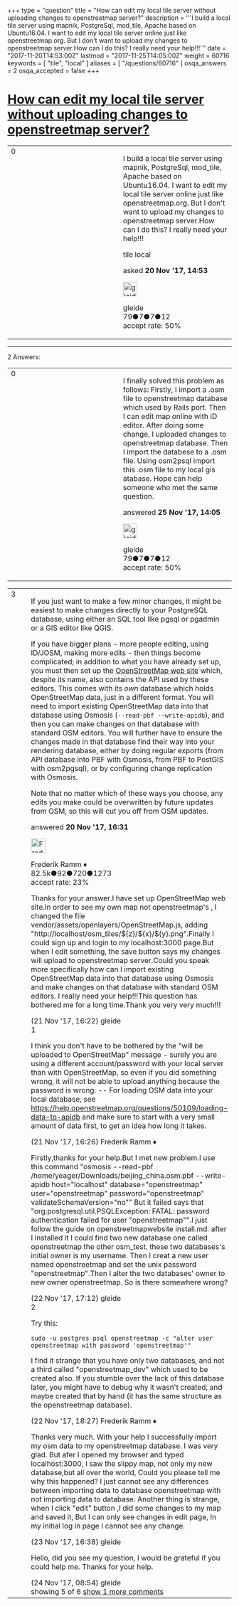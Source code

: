 +++
type = "question"
title = "How can edit my local tile server without uploading changes to openstreetmap server?"
description = '''I build a local tile server using mapnik, PostgreSql, mod_tile, Apache based on Ubuntu16.04. I want to edit my local tile server online just like openstreetmap.org. But I don&#x27;t want to upload my changes to openstreetmap server.How can I do this? I really need your help!!!'''
date = "2017-11-20T14:53:00Z"
lastmod = "2017-11-25T14:05:00Z"
weight = 60716
keywords = [ "tile", "local" ]
aliases = [ "/questions/60716" ]
osqa_answers = 2
osqa_accepted = false
+++

<div class="headNormal">

# [How can edit my local tile server without uploading changes to openstreetmap server?](/questions/60716/how-can-edit-my-local-tile-server-without-uploading-changes-to-openstreetmap-server)

</div>

<div id="main-body">

<div id="askform">

<table id="question-table" style="width:100%;">
<colgroup>
<col style="width: 50%" />
<col style="width: 50%" />
</colgroup>
<tbody>
<tr>
<td style="width: 30px; vertical-align: top"><div class="vote-buttons">
<span id="post-60716-upvote" class="ajax-command post-vote up" rel="nofollow" title="I like this post (click again to cancel)"> </span>
<div id="post-60716-score" class="post-score" title="current number of votes">
0
</div>
<span id="post-60716-downvote" class="ajax-command post-vote down" rel="nofollow" title="I dont like this post (click again to cancel)"> </span> <span id="favorite-mark" class="ajax-command favorite-mark" rel="nofollow" title="mark/unmark this question as favorite (click again to cancel)"> </span>
<div id="favorite-count" class="favorite-count">
&#10;</div>
</div></td>
<td><div id="item-right">
<div class="question-body">
<p>I build a local tile server using mapnik, PostgreSql, mod_tile, Apache based on Ubuntu16.04. I want to edit my local tile server online just like openstreetmap.org. But I don't want to upload my changes to openstreetmap server.How can I do this? I really need your help!!!</p>
</div>
<div id="question-tags" class="tags-container tags">
<span class="post-tag tag-link-tile" rel="tag" title="see questions tagged &#39;tile&#39;">tile</span> <span class="post-tag tag-link-local" rel="tag" title="see questions tagged &#39;local&#39;">local</span>
</div>
<div id="question-controls" class="post-controls">
&#10;</div>
<div class="post-update-info-container">
<div class="post-update-info post-update-info-user">
<p>asked <strong>20 Nov '17, 14:53</strong></p>
<img src="https://secure.gravatar.com/avatar/66e4305afae2faf808a2b600525c4cc9?s=32&amp;d=identicon&amp;r=g" class="gravatar" width="32" height="32" alt="gleide&#39;s gravatar image" />
<p><span>gleide</span><br />
<span class="score" title="79 reputation points">79</span><span title="7 badges"><span class="badge1">●</span><span class="badgecount">7</span></span><span title="7 badges"><span class="silver">●</span><span class="badgecount">7</span></span><span title="12 badges"><span class="bronze">●</span><span class="badgecount">12</span></span><br />
<span class="accept_rate" title="Rate of the user&#39;s accepted answers">accept rate:</span> <span title="gleide has one accepted answer">50%</span></p>
</div>
</div>
<div id="comments-container-60716" class="comments-container">
&#10;</div>
<div id="comment-tools-60716" class="comment-tools">
&#10;</div>
<div class="clear">
&#10;</div>
<div id="comment-60716-form-container" class="comment-form-container">
&#10;</div>
<div class="clear">
&#10;</div>
</div></td>
</tr>
</tbody>
</table>

------------------------------------------------------------------------

<div class="tabBar">

<span id="sort-top"></span>

<div class="headQuestions">

2 Answers:

</div>

</div>

<span id="60778"></span>

<div id="answer-container-60778" class="answer accepted-answer answered-by-owner">

<table style="width:100%;">
<colgroup>
<col style="width: 50%" />
<col style="width: 50%" />
</colgroup>
<tbody>
<tr>
<td style="width: 30px; vertical-align: top"><div class="vote-buttons">
<span id="post-60778-upvote" class="ajax-command post-vote up" rel="nofollow" title="I like this post (click again to cancel)"> </span>
<div id="post-60778-score" class="post-score" title="current number of votes">
0
</div>
<span id="post-60778-downvote" class="ajax-command post-vote down" rel="nofollow" title="I dont like this post (click again to cancel)"> </span> <span class="accept-answer on" rel="nofollow" title="SomeoneElse has selected this answer as the correct answer"> </span>
</div></td>
<td><div class="item-right">
<div class="answer-body">
<p>I finally solved this problem as follows: Firstly, I import a .osm file to openstreetmap database which used by Rails port. Then I can edit map online with iD editor. After doing some change, I uploaded changes to openstreetmap database. Then I import the databese to a .osm file. Using osm2psql import this .osm file to my local gis atabase. Hope can help someone who met the same question.</p>
</div>
<div class="answer-controls post-controls">
&#10;</div>
<div class="post-update-info-container">
<div class="post-update-info post-update-info-user">
<p>answered <strong>25 Nov '17, 14:05</strong></p>
<img src="https://secure.gravatar.com/avatar/66e4305afae2faf808a2b600525c4cc9?s=32&amp;d=identicon&amp;r=g" class="gravatar" width="32" height="32" alt="gleide&#39;s gravatar image" />
<p><span>gleide</span><br />
<span class="score" title="79 reputation points">79</span><span title="7 badges"><span class="badge1">●</span><span class="badgecount">7</span></span><span title="7 badges"><span class="silver">●</span><span class="badgecount">7</span></span><span title="12 badges"><span class="bronze">●</span><span class="badgecount">12</span></span><br />
<span class="accept_rate" title="Rate of the user&#39;s accepted answers">accept rate:</span> <span title="gleide has one accepted answer">50%</span></p>
</div>
</div>
<div id="comments-container-60778" class="comments-container">
&#10;</div>
<div id="comment-tools-60778" class="comment-tools">
&#10;</div>
<div class="clear">
&#10;</div>
<div id="comment-60778-form-container" class="comment-form-container">
&#10;</div>
<div class="clear">
&#10;</div>
</div></td>
</tr>
</tbody>
</table>

</div>

<span id="60718"></span>

<div id="answer-container-60718" class="answer">

<table style="width:100%;">
<colgroup>
<col style="width: 50%" />
<col style="width: 50%" />
</colgroup>
<tbody>
<tr>
<td style="width: 30px; vertical-align: top"><div class="vote-buttons">
<span id="post-60718-upvote" class="ajax-command post-vote up" rel="nofollow" title="I like this post (click again to cancel)"> </span>
<div id="post-60718-score" class="post-score" title="current number of votes">
3
</div>
<span id="post-60718-downvote" class="ajax-command post-vote down" rel="nofollow" title="I dont like this post (click again to cancel)"> </span>
</div></td>
<td><div class="item-right">
<div class="answer-body">
<p>If you just want to make a few minor changes, it might be easiest to make changes directly to your PostgreSQL database, using either an SQL tool like pgsql or pgadmin or a GIS editor like QGIS.</p>
<p>If you have bigger plans - more people editing, using ID/JOSM, making more edits - then things become complicated; in addition to what you have already set up, you must then set up the <a href="https://github.com/openstreetmap/openstreetmap-website">OpenStreetMap web site</a> which, despite its name, also contains the API used by these editors. This comes with its <em>own</em> database which holds OpenStreetMap data, just in a different format. You will need to import existing OpenStreetMap data into that database using Osmosis (<code>--read-pbf --write-apidb</code>), and then you can make changes on that database with standard OSM editors. You will further have to ensure the changes made in that database find their way into your rendering database, either by doing regular exports (from API database into PBF with Osmosis, from PBF to PostGIS with osm2pgsql), or by configuring change replication with Osmosis.</p>
<p>Note that no matter which of these ways you choose, any edits you make could be overwritten by future updates from OSM, so this will cut you off from OSM updates.</p>
</div>
<div class="answer-controls post-controls">
&#10;</div>
<div class="post-update-info-container">
<div class="post-update-info post-update-info-user">
<p>answered <strong>20 Nov '17, 16:31</strong></p>
<img src="https://secure.gravatar.com/avatar/a2b38d937e70ab39d895d17da0dd1ba4?s=32&amp;d=identicon&amp;r=g" class="gravatar" width="32" height="32" alt="Frederik%20Ramm&#39;s gravatar image" />
<p><span>Frederik Ramm ♦</span><br />
<span class="score" title="82494 reputation points"><span>82.5k</span></span><span title="92 badges"><span class="badge1">●</span><span class="badgecount">92</span></span><span title="720 badges"><span class="silver">●</span><span class="badgecount">720</span></span><span title="1273 badges"><span class="bronze">●</span><span class="badgecount">1273</span></span><br />
<span class="accept_rate" title="Rate of the user&#39;s accepted answers">accept rate:</span> <span title="Frederik Ramm has 417 accepted answers">23%</span></p>
</div>
</div>
<div id="comments-container-60718" class="comments-container">
<span id="60732"></span>
<div id="comment-60732" class="comment">
<div id="post-60732-score" class="comment-score">
&#10;</div>
<div class="comment-text">
<p>Thanks for your answer.I have set up OpenStreetMap web site.In order to see my own map not openstreetmap's , I changed the file vendor/assets/openlayers/OpenStreetMap.js, adding "http://localhost/osm_tiles/${z}/${x}/${y}.png".Finally I could sign up and login to my localhost:3000 page.But when I edit something, the save button says my changes will upload to openstreetmap server.Could you speak more specifically how can I import existing OpenStreetMap data into that database using Osmosis and make changes on that database with standard OSM editors. I really need your help!!!This question has bothered me for a long time.Thank you very very much!!!</p>
</div>
<div id="comment-60732-info" class="comment-info">
<span class="comment-age">(21 Nov '17, 16:22)</span> <span class="comment-user userinfo">gleide</span>
</div>
</div>
<span id="60734"></span>
<div id="comment-60734" class="comment">
<div id="post-60734-score" class="comment-score">
1
</div>
<div class="comment-text">
<p>I think you don't have to be bothered by the "will be uploaded to OpenStreetMap" message - surely you are using a different account/password with your local server than with OpenStreetMap, so even if you did something wrong, it will not be able to upload anything because the password is wrong. -- For loading OSM data into your local database, see <a href="/questions/50109/loading-data-to-apidb">https://help.openstreetmap.org/questions/50109/loading-data-to-apidb</a> and make sure to start with a very small amount of data first, to get an idea how long it takes.</p>
</div>
<div id="comment-60734-info" class="comment-info">
<span class="comment-age">(21 Nov '17, 16:26)</span> <span class="comment-user userinfo">Frederik Ramm ♦</span>
</div>
</div>
<span id="60739"></span>
<div id="comment-60739" class="comment">
<div id="post-60739-score" class="comment-score">
&#10;</div>
<div class="comment-text">
<p>Firstly,thanks for your help.But I met new problem.I use this command "osmosis --read-pbf /home/yeager/Downloads/beijing_china.osm.pbf --write-apidb host="localhost" database="openstreetmap" user="openstreetmap" password="openstreetmap" validateSchemaVersion="no"" But it failed says that "org.postgresql.util.PSQLException: FATAL: password authentication failed for user "openstreetmap"".I just follow the guide on openstreetmapwebsite install.md. after I installed it I could find two new database one called openstreetmap the other osm_test. these two databases's initial owner is my username. Then I creat a new user named openstreetmap and set the unix password "openstreetmap".Then I alter the two databases' owner to new owner openstreetmap. So is there somewhere wrong?</p>
</div>
<div id="comment-60739-info" class="comment-info">
<span class="comment-age">(22 Nov '17, 17:12)</span> <span class="comment-user userinfo">gleide</span>
</div>
</div>
<span id="60740"></span>
<div id="comment-60740" class="comment">
<div id="post-60740-score" class="comment-score">
2
</div>
<div class="comment-text">
<p>Try this:</p>
<pre><code>sudo -u postgres psql openstreetmap -c &quot;alter user openstreetmap with password &#39;openstreetmap&#39;&quot;</code></pre>
<p>I find it strange that you have only two databases, and not a third called "openstreetmap_dev" which used to be created also. If you stumble over the lack of this database later, you might have to debug why it wasn't created, and maybe created that by hand (it has the same structure as the openstreetmap database).</p>
</div>
<div id="comment-60740-info" class="comment-info">
<span class="comment-age">(22 Nov '17, 18:27)</span> <span class="comment-user userinfo">Frederik Ramm ♦</span>
</div>
</div>
<span id="60751"></span>
<div id="comment-60751" class="comment">
<div id="post-60751-score" class="comment-score">
&#10;</div>
<div class="comment-text">
<p>Thanks very much. With your help I successfully import my osm data to my openstreetmap database. I was very glad. But afer I opened my browser and typed localhost:3000, I saw the slippy map, not only my new database,but all over the world, Could you please tell me why this happened? I just cannot see any differences between importing data to database openstreetmap with not importing data to database. Another thing is strange, when I click "edit" button ,I did some changes to my map and saved it, But I can only see changes in edit page, In my initial log in page I cannot see any change.</p>
</div>
<div id="comment-60751-info" class="comment-info">
<span class="comment-age">(23 Nov '17, 16:38)</span> <span class="comment-user userinfo">gleide</span>
</div>
</div>
<span id="60759"></span>
<div id="comment-60759" class="comment not_top_scorer">
<div id="post-60759-score" class="comment-score">
&#10;</div>
<div class="comment-text">
<p>Hello, did you see my question, I would be grateful if you could help me. Thanks for your help.</p>
</div>
<div id="comment-60759-info" class="comment-info">
<span class="comment-age">(24 Nov '17, 08:54)</span> <span class="comment-user userinfo">gleide</span>
</div>
</div>
</div>
<div id="comment-tools-60718" class="comment-tools">
<span class="comments-showing"> showing 5 of 6 </span> <a href="#" class="show-all-comments-link">show 1 more comments</a>
</div>
<div class="clear">
&#10;</div>
<div id="comment-60718-form-container" class="comment-form-container">
&#10;</div>
<div class="clear">
&#10;</div>
</div></td>
</tr>
</tbody>
</table>

</div>

<div class="paginator-container-left">

</div>

</div>

</div>

